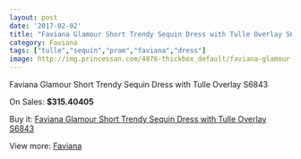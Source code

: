 ```yaml
---
layout: post
date: '2017-02-02'
title: "Faviana Glamour Short Trendy Sequin Dress with Tulle Overlay S6843"
category: Faviana
tags: ["tulle","sequin","prom","faviana","dress"]
image: http://img.princessan.com/4876-thickbox_default/faviana-glamour-short-trendy-sequin-dress-with-tulle-overlay-s6843.jpg
---
```

Faviana Glamour Short Trendy Sequin Dress with Tulle Overlay S6843

On Sales: **$315.40405**
<a href="https://www.princessan.com/en/faviana/2274-faviana-glamour-short-trendy-sequin-dress-with-tulle-overlay-s6843.html"><amp-img layout="responsive" width="600" height="600" src="//img.princessan.com/4876-thickbox_default/faviana-glamour-short-trendy-sequin-dress-with-tulle-overlay-s6843.jpg" alt="Faviana Glamour Short Trendy Sequin Dress with Tulle Overlay S6843 0" /></a>

Buy it: [Faviana Glamour Short Trendy Sequin Dress with Tulle Overlay S6843](https://www.princessan.com/en/faviana/2274-faviana-glamour-short-trendy-sequin-dress-with-tulle-overlay-s6843.html "Faviana Glamour Short Trendy Sequin Dress with Tulle Overlay S6843")

View more: [Faviana](https://www.princessan.com/en/19-faviana "Faviana")